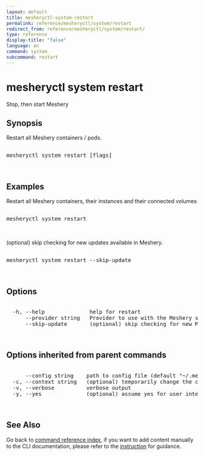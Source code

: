 ```yaml
---
layout: default
title: mesheryctl-system-restart
permalink: reference/mesheryctl/system/restart
redirect_from: reference/mesheryctl/system/restart/
type: reference
display-title: "false"
language: en
command: system
subcommand: restart
---
```


# mesheryctl system restart

Stop, then start Meshery

## Synopsis

Restart all Meshery containers / pods.
<pre class='codeblock-pre'>
<div class='codeblock'>
mesheryctl system restart [flags]

</div>
</pre> 

## Examples

Restart all Meshery containers, their instances and their connected volumes
<pre class='codeblock-pre'>
<div class='codeblock'>
mesheryctl system restart

</div>
</pre> 

(optional) skip checking for new updates available in Meshery.
<pre class='codeblock-pre'>
<div class='codeblock'>
mesheryctl system restart --skip-update

</div>
</pre> 

## Options

<pre class='codeblock-pre'>
<div class='codeblock'>
  -h, --help              help for restart
      --provider string   Provider to use with the Meshery server
      --skip-update       (optional) skip checking for new Meshery's container images.

</div>
</pre>

## Options inherited from parent commands

<pre class='codeblock-pre'>
<div class='codeblock'>
      --config string    path to config file (default "~/.meshery/config.yaml")
  -c, --context string   (optional) temporarily change the current context.
  -v, --verbose          verbose output
  -y, --yes              (optional) assume yes for user interactive prompts.

</div>
</pre>

## See Also

Go back to [command reference index](/reference/mesheryctl/), if you want to add content manually to the CLI documentation, please refer to the [instruction](/project/contributing/contributing-cli#preserving-manually-added-documentation) for guidance.
